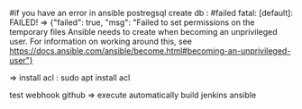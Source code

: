

#if you have an error in ansible postregsql create db : 
#failed
fatal: [default]: FAILED! => {"failed": true, "msg": "Failed to set permissions on the temporary files Ansible needs to create when becoming an unprivileged user. For information on working around this, see https://docs.ansible.com/ansible/become.html#becoming-an-unprivileged-user"}

=> install acl : sudo apt install acl

test webhook github => execute automatically build jenkins ansible
